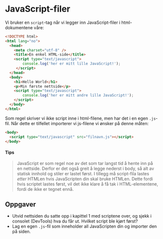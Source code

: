 # JavaScript-filer

Vi bruker en `script`-tag når vi legger inn JavaScript-filer i html-dokumentene våre:

```html
<!DOCTYPE html>
<html lang="no">
  <head>
    <meta charset="utf-8" />
    <title>En enkel HTML-side</title>
    <script type="text/javascript">
        console.log('her er mitt lille JavaScript!');
     </script>
  </head>
  <body>
    <h1>Hello World</h1>
    <p>Min første nettside</p>
    <script type="text/javascript">
        console.log('her er mitt andre lille JavaScript!');
    </script>
  </body>
</html>
```

Som regel skriver vi ikke script inne i html-filene, men har det i en egen `.js`-fil. Når dette er tilfellet importerer vi js-filene vi ønsker på denne måten:

```html
<body>
  <script type="text/javascript" src="filnavn.js"></script>
</body>
```

#### Tips
> JavaScript er som regel noe av det som tar langst tid å hente inn på en nettside. Derfor er det også greit å legge nederst i body, så alt av statisk innhold og stiler er lastet først. I tillegg må script-fila lastes _etter_ HTMLen hvis JavaScripten din skal bruke HTMLen. Dette fordi hvis scriptet lastes først, vil det ikke klare å få tak i HTML-elementene, fordi de ikke er tegnet ennå.

## Oppgaver
* Utvid nettsiden du satte opp i kapittel 1 med scriptene over, og sjekk i consolet (DevTools) hva du får ut. Hvilket script ble kjørt først?
* Lag en egen `.js`-fil som inneholder all JavaScripten din og importer den på siden.
